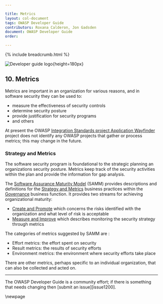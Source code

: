 ```yaml
---

title: Metrics
layout: col-document
tags: OWASP Developer Guide
contributors: Roxana Calderon, Jon Gadsden
document: OWASP Developer Guide
order:

---
```


{% include breadcrumb.html %}

![Developer guide logo](../../assets/images/dg_logo.png "OWASP Developer Guide"){height=180px}

## 10. Metrics

Metrics are important in an organization for various reasons, and in software security they can be used to:

* measure the effectiveness of security controls
* determine security posture
* provide justification for security programs
* and others

At present the OWASP [Integration Standards project Application Wayfinder][intstand] project
does not identify any OWASP projects that gather or process metrics; this may change in the future.

### Strategy and Metrics

The software security program is foundational to the strategic planning an organizations security posture.
Metrics keep track of the security activities within the plan and provide the information for gap analysis.

The [Software Assurance Maturity Model][samm] (SAMM) provides descriptions and definitions
for the [Strategy and Metrics][sammgsm] business practices within the [Governance][sammg] business function.
It provides two streams for achieving organizational maturity:

* [Create and Promote][sammgsma]
  which concerns the risks identified with the organization and what level of risk is acceptable
* [Measure and Improve][sammgsmb] which describes monitoring the security strategy through metrics

The categories of metrics suggested by SAMM are :

* Effort metrics: the effort spent on security
* Result metrics: the results of security efforts
* Environment metrics: the environment where security efforts take place

There are other metrics, perhaps specific to an individual organization, that can also be collected and acted on.

----

The OWASP Developer Guide is a community effort; if there is something that needs changing then [submit an issue][issue1200].


[samm]: https://owaspsamm.org/about/
[sammg]: https://owaspsamm.org/model/governance/
[sammgsm]: https://owaspsamm.org/model/governance/strategy-and-metrics/
[sammgsma]: https://owaspsamm.org/model/governance/strategy-and-metrics/stream-a/
[sammgsmb]: https://owaspsamm.org/model/governance/strategy-and-metrics/stream-b/
[intstand]: https://owasp.org/www-project-integration-standards/

\newpage
